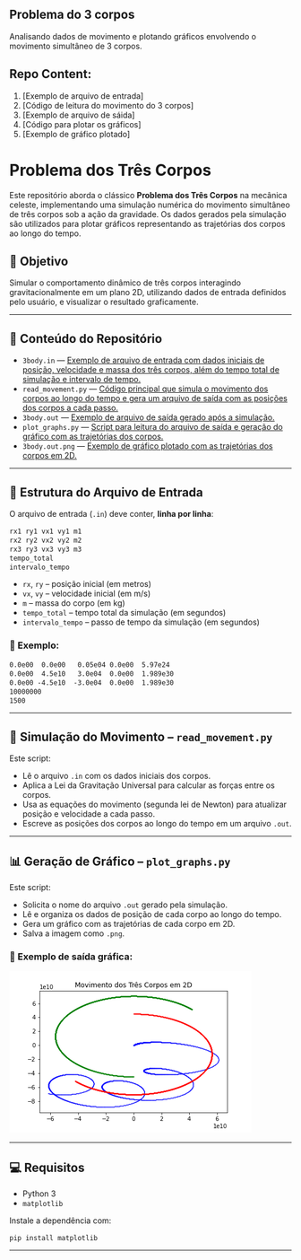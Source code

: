 ## Problema do 3 corpos

Analisando dados de movimento e plotando gráficos envolvendo o movimento simultâneo de 3 corpos.

<!-- [![GitHub stats](https://github-readme-stats.vercel.app/api?username=estevao-luiz)](https://github.com/estevao-luiz) -->

## Repo Content:

1. [Exemplo de arquivo de entrada]
2. [Código de leitura do movimento do 3 corpos]
3. [Exemplo de arquivo de sáida]
4. [Código para plotar os gráficos]
5. [Exemplo de gráfico plotado]
   

# Problema dos Três Corpos

Este repositório aborda o clássico **Problema dos Três Corpos** na mecânica celeste, implementando uma simulação numérica do movimento simultâneo de três corpos sob a ação da gravidade. Os dados gerados pela simulação são utilizados para plotar gráficos representando as trajetórias dos corpos ao longo do tempo.

## :rocket: Objetivo

Simular o comportamento dinâmico de três corpos interagindo gravitacionalmente em um plano 2D, utilizando dados de entrada definidos pelo usuário, e visualizar o resultado graficamente.

---

## :open_file_folder: Conteúdo do Repositório

- `3body.in` — [Exemplo de arquivo de entrada com dados iniciais de posição, velocidade e massa dos três corpos, além do tempo total de simulação e intervalo de tempo.](#3body.in)
- `read_movement.py` — [Código principal que simula o movimento dos corpos ao longo do tempo e gera um arquivo de saída com as posições dos corpos a cada passo.](#read_movement.py)
- `3body.out` — [Exemplo de arquivo de saída gerado após a simulação.](#3body.out)
- `plot_graphs.py` — [Script para leitura do arquivo de saída e geração do gráfico com as trajetórias dos corpos.](#plot_graphs.py)
- `3body.out.png` — [Exemplo de gráfico plotado com as trajetórias dos corpos em 2D.](#3body.out.png)

---

## :page_facing_up: Estrutura do Arquivo de Entrada

O arquivo de entrada (`.in`) deve conter, **linha por linha**:

```
rx1 ry1 vx1 vy1 m1
rx2 ry2 vx2 vy2 m2
rx3 ry3 vx3 vy3 m3
tempo_total
intervalo_tempo
```

- `rx`, `ry` – posição inicial (em metros)
- `vx`, `vy` – velocidade inicial (em m/s)
- `m` – massa do corpo (em kg)
- `tempo_total` – tempo total da simulação (em segundos)
- `intervalo_tempo` – passo de tempo da simulação (em segundos)

### :pushpin: Exemplo:

```
0.0e00  0.0e00   0.05e04 0.0e00  5.97e24
0.0e00  4.5e10   3.0e04  0.0e00  1.989e30
0.0e00 -4.5e10  -3.0e04  0.0e00  1.989e30
10000000
1500
```

---

## 🧠 Simulação do Movimento – `read_movement.py`

Este script:

- Lê o arquivo `.in` com os dados iniciais dos corpos.
- Aplica a Lei da Gravitação Universal para calcular as forças entre os corpos.
- Usa as equações do movimento (segunda lei de Newton) para atualizar posição e velocidade a cada passo.
- Escreve as posições dos corpos ao longo do tempo em um arquivo `.out`.

---

## 📊 Geração de Gráfico – `plot_graphs.py`

Este script:

- Solicita o nome do arquivo `.out` gerado pela simulação.
- Lê e organiza os dados de posição de cada corpo ao longo do tempo.
- Gera um gráfico com as trajetórias de cada corpo em 2D.
- Salva a imagem como `.png`.

### 📌 Exemplo de saída gráfica:

![Exemplo de gráfico plotado](3body.out.png)

---

## :computer: Requisitos

- Python 3
- `matplotlib`

Instale a dependência com:

```
pip install matplotlib

```

---

